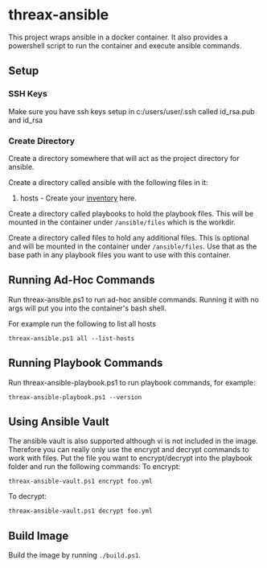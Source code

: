 # threax-ansible
This project wraps ansible in a docker container. It also provides a powershell script to run the container and execute ansible commands.

## Setup
### SSH Keys
Make sure you have ssh keys setup in c:/users/user/.ssh called id_rsa.pub and id_rsa

### Create Directory
Create a directory somewhere that will act as the project directory for ansible.

Create a directory called ansible with the following files in it:
1. hosts - Create your [inventory](https://docs.ansible.com/ansible/latest/user_guide/intro_inventory.html) here.

Create a directory called playbooks to hold the playbook files. This will be mounted in the container under `/ansible/files` which is the workdir.

Create a directory called files to hold any additional files. This is optional and will be mounted in the container under `/ansible/files`. Use that as the base path in any playbook files you want to use with this container.

## Running Ad-Hoc Commands
Run threax-ansible.ps1 to run ad-hoc ansible commands. Running it with no args will put you into the container's bash shell.

For example run the following to list all hosts
```
threax-ansible.ps1 all --list-hosts
```

## Running Playbook Commands
Run threax-ansible-playbook.ps1 to run playbook commands, for example:
```
threax-ansible-playbook.ps1 --version
```

## Using Ansible Vault
The ansible vault is also supported although vi is not included in the image. Therefore you can really only use the encrypt and decrypt commands to work with files. Put the file you want to encrypt/decrypt into the playbook folder and run the following commands:
To encrypt:
```
threax-ansible-vault.ps1 encrypt foo.yml
```

To decrypt:
```
threax-ansible-vault.ps1 decrypt foo.yml
```

## Build Image
Build the image by running `./build.ps1`.